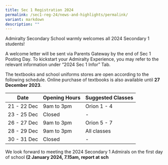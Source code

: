 ```yaml
---
title: Sec 1 Registration 2024
permalink: /sec1-reg-24/news-and-highlights/permalink/
variant: markdown
description: ""
---
```

Admiralty Secondary School warmly welcomes all 2024 Secondary 1 students!

A welcome letter will be sent via Parents Gateway by the end of Sec 1 Posting Day. To kickstart your Admiralty Experience, you may refer to the relevant information under “2024 Sec 1 Infor” Tab.

The textbooks and school uniforms stores are open according to the following schedule. Online purchase of textbooks is also available until **27 December 2023**.



| Date | Opening Hours | Suggested Classes |
| -------- | -------- | -------- |
| 21 - 22 Dec    | 9am to 3pm    | Orion 1 - 4    |
| 23 - 25 Dec    | Closed  | -   |
| 26 - 27 Dec    | 9am to 3pm    | Orion 5 - 7    |
| 28 - 29 Dec    | 9am to 3pm    | All classes    |
| 30 - 31 Dec    | Closed  | -    |

We look forward to meeting the 2024 Secondary 1 Admirals on the first day of school **(2 January 2024, 7.15am, report at sch**